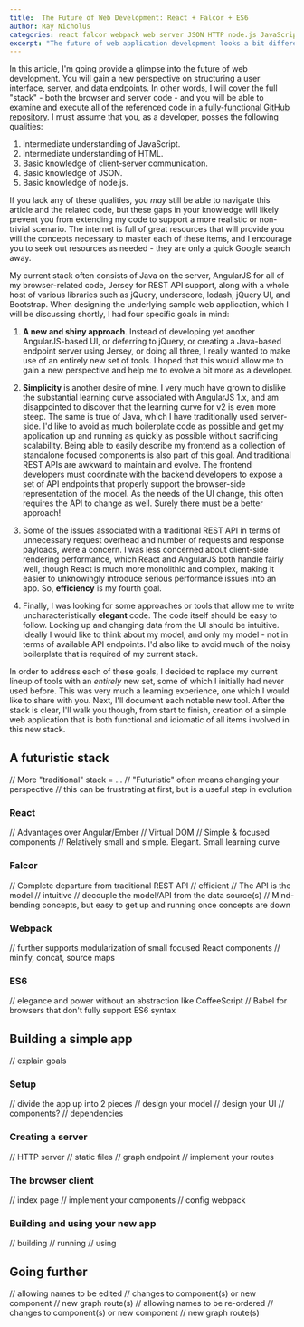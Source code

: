 ```yaml
---
title:  The Future of Web Development: React + Falcor + ES6
author: Ray Nicholus
categories: react falcor webpack web server JSON HTTP node.js JavaScript ES6
excerpt: "The future of web application development looks a bit different than what we are all used to. I'll show you how to build a simple full-stack JavaScript app using Node.js on the backend, React on the frontend, Webpack for client-side modules support, and Netflix's Falcor as an efficient and intuitive alternative to the traditional REST API."
---
```


In this article, I'm going provide a glimpse into the future of web development. You will gain a new perspective on structuring a user interface, server, and data endpoints. In other words, I will cover the full "stack" - both the browser and server code - and you will be able to examine and execute all of the referenced code in [a fully-functional GitHub repository][repo]. I must assume that you, as a developer, posses the following qualities:

1. Intermediate understanding of JavaScript.
2. Intermediate understanding of HTML.
3. Basic knowledge of client-server communication.
4. Basic knowledge of JSON.
5. Basic knowledge of node.js.

If you lack any of these qualities, you _may_ still be able to navigate this article and the related code, but these gaps in your knowledge will likely prevent you from extending my code to support a more realistic or non-trivial scenario. The internet is full of great resources that will provide you will the concepts necessary to master each of these items, and I encourage you to seek out resources as needed - they are only a quick Google search away.

My current stack often consists of Java on the server, AngularJS for all of my browser-related code, Jersey for REST API support, along with a whole host of various libraries such as jQuery, underscore, lodash, jQuery UI, and Bootstrap. When designing the underlying sample web application, which I will be discussing shortly, I had four specific goals in mind:

1. **A new and shiny approach**. Instead of developing yet another AngularJS-based UI, or deferring to jQuery, or creating a Java-based endpoint server using Jersey, or doing all three, I really wanted to make use of an entirely new set of tools. I hoped that this would allow me to gain a new perspective and help me to evolve a bit more as a developer.

2. **Simplicity** is another desire of mine. I very much have grown to dislike the substantial learning curve associated with AngularJS 1.x, and am disappointed to discover that the learning curve for v2 is even more steep. The same is true of Java, which I have traditionally used server-side. I'd like to avoid as much boilerplate code as possible and get my application up and running as quickly as possible without sacrificing scalability. Being able to easily describe my frontend as a collection of standalone focused components is also part of this goal. And traditional REST APIs are awkward to maintain and evolve. The frontend developers must coordinate with the backend developers to expose a set of API endpoints that properly support the browser-side representation of the model. As the needs of the UI change, this often requires the API to change as well. Surely there must be a better approach!

3. Some of the issues associated with a traditional REST API in terms of unnecessary request overhead and number of requests and response payloads, were a concern. I was less concerned about client-side rendering performance, which React and AngularJS both handle fairly well, though React is much more monolithic and complex, making it easier to unknowingly introduce serious performance issues into an app. So, **efficiency** is my fourth goal.

4. Finally, I was looking for some approaches or tools that allow me to write uncharacteristically **elegant** code. The code itself should be easy to follow. Looking up and changing data from the UI should be intuitive. Ideally I would like to think about my model, and only my model - not in terms of available API endpoints. I'd also like to avoid much of the noisy boilerplate that is required of my current stack.

In order to address each of these goals, I decided to replace my current lineup of tools with an _entirely_ new set, some of which I initially had never used before. This was very much a learning experience, one which I would like to share with you. Next, I'll document each notable new tool. After the stack is clear, I'll walk you though, from start to finish, creation of a simple web application that is both functional and idiomatic of all items involved in this new stack.


## A futuristic stack

// More "traditional" stack = ...
// "Futuristic" often means changing your perspective
  // this can be frustrating at first, but is a useful step in evolution

### React

// Advantages over Angular/Ember
// Virtual DOM
// Simple & focused components
// Relatively small and simple. Elegant. Small learning curve

### Falcor

// Complete departure from traditional REST API
// efficient
// The API is the model
  // intuitive
  // decouple the model/API from the data source(s)
// Mind-bending concepts, but easy to get up and running once concepts are down


### Webpack

// further supports modularization of small focused React components
// minify, concat, source maps


### ES6

// elegance and power without an abstraction like CoffeeScript
// Babel for browsers that don't fully support ES6 syntax


## Building a simple app

// explain goals

### Setup

// divide the app up into 2 pieces
// design your model
// design your UI
  // components?
// dependencies


### Creating a server

// HTTP server
// static files
// graph endpoint
  // implement your routes


### The browser client

// index page
// implement your components
// config webpack


### Building and using your new app

// building
// running
// using


## Going further

// allowing names to be edited
  // changes to component(s) or new component
  // new graph route(s)
// allowing names to be re-ordered
  // changes to component(s) or new component
  // new graph route(s)


[repo]: https://github.com/Widen/fullstack-react
